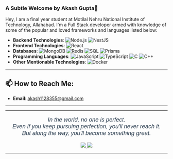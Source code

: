 ### A Subtle Welcome by Akash Gupta👋

Hey, I am a final year student at Motilal Nehru National Institute of Technology, Allahabad. I'm a Full Stack developer armed with knowledge of some of the popular and loved frameworks and languages listed below:

- **Backend Technologies**: 
  ![Node.js](https://img.shields.io/badge/-Node.js-339933?logo=node.js&logoColor=white)
  ![NestJS](https://img.shields.io/badge/-NestJS-E0234E?logo=nestjs&logoColor=white)
- **Frontend Technologies**: ![React](https://img.shields.io/badge/-React-61DAFB?logo=react&logoColor=white)
- **Databases**: ![MongoDB](https://img.shields.io/badge/-MongoDB-47A248?logo=mongodb&logoColor=white)
![Redis](https://img.shields.io/badge/-Redis-D82C20?logo=redis&logoColor=white)
![SQL](https://img.shields.io/badge/-SQL-4479A1?logo=mysql&logoColor=white)
![Prisma](https://img.shields.io/badge/-Prisma-2D3748?logo=prisma&logoColor=white)
- **Programming Languages**: ![JavaScript](https://img.shields.io/badge/-JavaScript-F7DF1E?logo=javascript&logoColor=black)
![TypeScript](https://img.shields.io/badge/-TypeScript-007ACC?logo=typescript&logoColor=white)
![C](https://img.shields.io/badge/-C-A8B9CC?logo=c&logoColor=white)
![C++](https://img.shields.io/badge/-C++-00599C?logo=cplusplus&logoColor=white)
- **Other Mentionable Technologies**:
![Docker](https://img.shields.io/badge/-Docker-2496ED?logo=docker&logoColor=white)

*******

## 📫 How to Reach Me:
- **Email**: akash1128355@gmail.com

*******

<hr>

<p align="center" style="font-family: Arial, sans-serif; color: #2c3e50; font-size: 18px;">
  <i>In the world, no one is perfect.</i>
  <br/>
  <i>Even if you keep pursuing perfection, you'll never reach it.</i>
  <br/>
  <i>But along the way, you'll become something great.</i>
</p>

<p align="center">
  <a href="https://www.linkedin.com/in/akashgupta4081/" target="_blank">
    <img src="https://img.shields.io/badge/-LinkedIn-0077B5?style=for-the-badge&logo=Linkedin&logoColor=white">
  </a>
  <a href="mailto:akash1128355@gmail.com" target="_blank">
    <img src="https://img.shields.io/badge/-Gmail-D14836?style=for-the-badge&logo=Gmail&logoColor=white">
  </a>
</p>

<hr>


